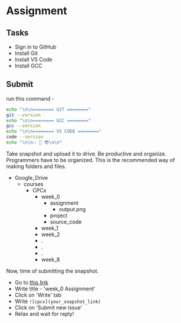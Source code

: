 # Assignment

## Tasks

- Sign in to GitHub
- Install Git
- Install VS Code
- Install GCC

## Submit

run this command -

```bash
echo "\n\n======== GIT ========"
git --version
echo "\n\n======== GCC ========"
gcc --version
echo "\n\n======== VS CODE ========"
code --version
echo "\n\n💥 🎉 😎\n\n"
```

Take snapshot and upload it to drive. Be productive and organize. Programmers have to be organized. This is the recommended way of making folders and files.

- Google_Drive
  - courses
    - CPCx
      - week_0
        - assignment
          - output.png
        - project
        - source_code
      - week_1
      - week_2
      - .
      - .
      - .
      - week_8

Now, time of submitting the snapshot.

- Go to [this link](https://github.com/diucpc/CPCx/issues/new)
- Write title - 'week_0 Assignment'
- Click on 'Write' tab
- Write `![cpcx](your_snapshot_link)`
- Click on 'Submit new issue'
- Relax and wait for reply!
